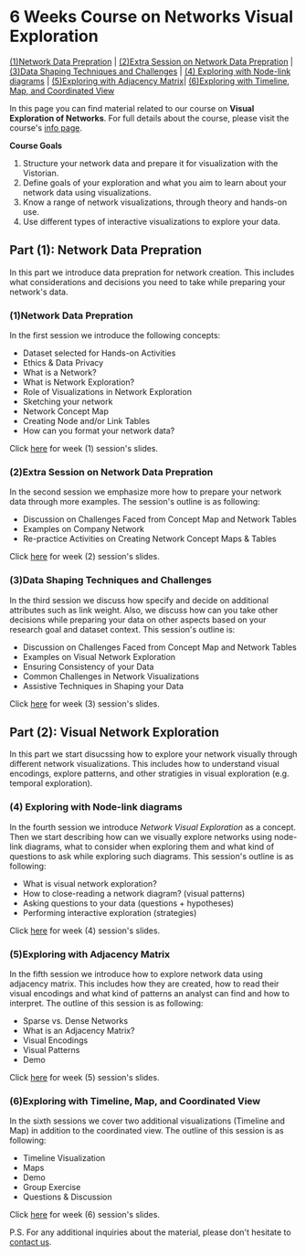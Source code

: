 <link rel="stylesheet" type="text/css" href="assets/styles/style.css">

# 6 Weeks Course on Networks Visual Exploration 
 
[(1)Network Data Prepration](#(1)Network-Data-Prepration) | [(2)Extra Session on Network Data Prepration](#(2)Extra-Session-on-Network-Data-Prepration) | [(3)Data Shaping Techniques and Challenges](#(3)Data-Shaping-Techniques-and-Challenges) | [(4) Exploring with Node-link diagrams](#(4)-Exploring-with-Node-link-diagrams) | [(5)Exploring with Adjacency Matrix](#(5)Exploring-with-Adjacency-Matrix)| [(6)Exploring with Timeline, Map, and Coordinated View](#(6)Exploring-with-Timeline,-Map,-and-Coordinated-View) 

In this page you can find material related to our course on **Visual Exploration of Networks**. For full details about the course, please visit the course's [info page](/networkexploration.md).

**Course Goals**
1. Structure your network data and prepare it for visualization with the Vistorian.
2. Define goals of your exploration and what you aim to learn about your network data using visualizations.
3. Know a range of network visualizations, through theory and hands-on use.
4. Use different types of interactive visualizations to explore your data.
 

## Part (1): Network Data Prepration
In this part we introduce data prepration for network creation. This includes what considerations and decisions you need to take while preparing your network's data.

### (1)Network Data Prepration

In the first session we introduce the following concepts:
* Dataset selected for Hands-on Activities
* Ethics & Data Privacy
* What is a Network?
* What is Network Exploration?
* Role of Visualizations in Network Exploration
* Sketching your network
* Network Concept Map
* Creating Node and/or Link Tables
* How can you format your network data?

Click [here](/networkExp_courseMaterial/INE%20Course%20_%20Week%20(1)%20Network%20Data%20Preparation.pdf) for week (1) session's slides. 


### (2)Extra Session on Network Data Prepration

In the second session we emphasize more how to prepare your network data through more examples. The session's outline is as following:
* Discussion on Challenges Faced from Concept Map and Network Tables  
* Examples on Company Network
* Re-practice Activities on Creating Network Concept Maps & Tables

Click [here](/networkExp_courseMaterial/INE%20Course%20_%20Week%20(2)%20Extra%20Session%20on%20Data%20Preparation%20.pdf) for week (2) session's slides. 

### (3)Data Shaping Techniques and Challenges

In the third session we discuss how specify and decide on additional attributes such as link weight. Also, we discuss how can you take other decisions while preparing your data on other aspects based on your research goal and dataset context. This session's outline is:
* Discussion on Challenges Faced from Concept Map and Network Tables  
* Examples on Visual Network Exploration
* Ensuring Consistency of your Data
* Common Challenges in Network Visualizations
* Assistive Techniques in Shaping your Data

Click [here](/networkExp_courseMaterial/INE%20Course%20_%20Week%20(3)%20Data%20Shaping%20Techniques%20and%20Challenges.pdf) for week (3) session's slides. 


## Part (2): Visual Network Exploration

In this part we start disucssing how to explore your network visually through different network visualizations. This includes how to understand visual encodings, explore patterns, and other stratigies in visual exploration (e.g. temporal exploration).

### (4) Exploring with Node-link diagrams

In the fourth session we introduce _Network Visual Exploration_ as a concept. Then we start describing how can we visually explore networks using node-link diagrams, what to consider when exploring them and what kind of questions to ask while exploring such diagrams. This session's outline is as following:
* What is visual network exploration? 
* How to close-reading a network diagram? (visual patterns)
* Asking questions to your data (questions + hypotheses)
* Performing interactive exploration (strategies)

Click [here](/networkExp_courseMaterial/INE%20Course%20_%20Week%20(4)%20Exploring%20Network%20with%20Node-links.pdf) for week (4) session's slides. 

### (5)Exploring with Adjacency Matrix

In the fifth session we introduce how to explore network data using adjacency matrix. This includes how they are created, how to read their visual encodings and what kind of patterns an analyst can find and how to interpret. The outline of this session is as following:
* Sparse vs. Dense Networks
* What is an Adjacency Matrix? 
* Visual Encodings
* Visual Patterns
* Demo

Click [here](/networkExp_courseMaterial/INE%20Course%20_%20Week%20(5)%20Exploring%20Network%20with%20Adjacency%20Matrix.pdf) for week (5) session's slides. 

### (6)Exploring with Timeline, Map, and Coordinated View

In the sixth sessions we cover two additional visualizations (Timeline and Map) in addition to the coordinated view. The outline of this session is as following:

* Timeline Visualization
* Maps
* Demo 
* Group Exercise 
* Questions & Discussion

Click [here](/networkExp_courseMaterial/INE%20Course%20_%20Week%20(6)%20Exploring%20Network%20with%20maps%2C%20timeline%20and%20multiview.pdf) for week (6) session's slides. 

P.S. For any additional inquiries about the material, please don't hesitate to <a href="mailto: vistorian@inria.fr">contact us</a>.
